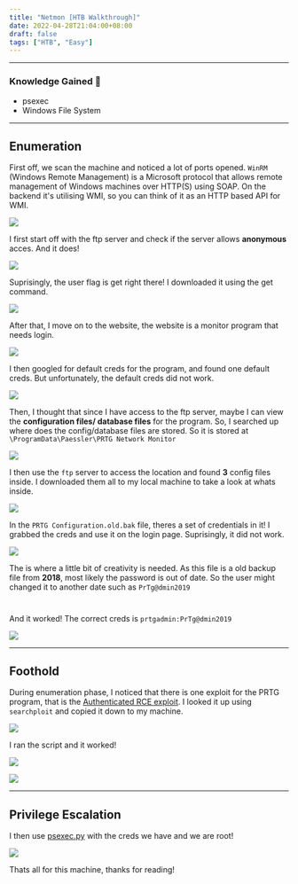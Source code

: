 ```yaml
---
title: "Netmon [HTB Walkthrough]"
date: 2022-04-28T21:04:00+08:00
draft: false
tags: ["HTB", "Easy"]
---
```


---

### Knowledge Gained 🙉
- psexec
- Windows File System


---

## Enumeration

First off, we scan the machine and noticed a lot of ports opened. `WinRM `(Windows Remote Management) is a Microsoft protocol that allows remote management of Windows machines over HTTP(S) using SOAP. On the backend it's utilising WMI, so you can think of it as an HTTP based API for WMI.

![](../../img/net1.png)

I first start off with the ftp server and check if the server allows **anonymous** acces. And it does!

![](../../img/net2.png)

Suprisingly, the user flag is get right there! I downloaded it using the get command.

![](../../img/net3.png)

After that, I move on to the website, the website is a monitor program that needs login.

![](../../img/net4.png)

I then googled for default creds for the program, and found one default creds. But unfortunately, the default creds did not work.

![](../../img/net6.png)

Then, I thought that since I have access to the ftp server, maybe I can view the **configuration files/ database files** for the program. So, I searched up where does the config/database files are stored. So it is stored at `\ProgramData\Paessler\PRTG Network Monitor`

![](../../img/net5.png)

I then use the `ftp` server to access the location and found **3** config files inside. I downloaded them all to my local machine to take a look at whats inside.

![](../../img/net7.png)

In the `PRTG Configuration.old.bak` file, theres a set of credentials in it! I grabbed the creds and use it on the login page. Suprisingly, it did not work.

![](../../img/net8.png)

The is where a little bit of creativity is needed. As this file is a old backup file from **2018**, most likely the password is out of date. So the user might changed it to another date such as `PrTg@dmin2019`
#
And it worked! The correct creds is `prtgadmin:PrTg@dmin2019`

![](../../img/net9.png)

---

## Foothold

During enumeration phase, I noticed that there is one exploit for the PRTG program, that is the [Authenticated RCE exploit](https://www.exploit-db.com/exploits/46527). I looked it up using `searchploit` and copied it down to my machine.

![](../../img/net10.png)

I ran the script and it worked!

![](../../img/net11.png)

![](../../img/net12.png)

---

## Privilege Escalation

I then use [psexec.py](https://www.infosecmatter.com/rce-on-windows-from-linux-part-1-impacket/) with the creds we have and we are root!

![](../../img/net13.png)

Thats all for this machine, thanks for reading!